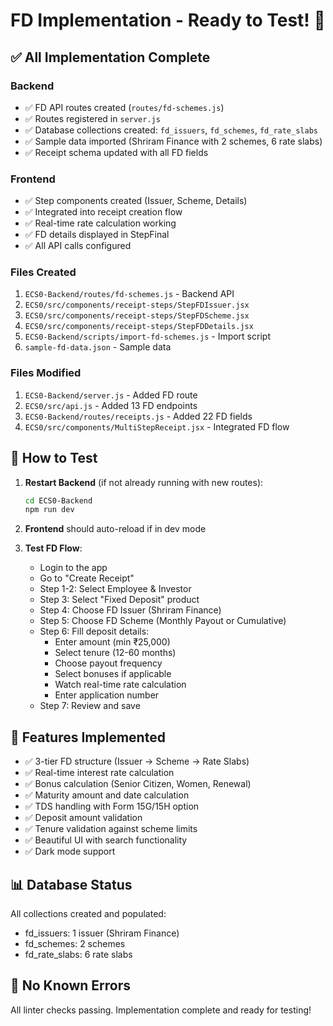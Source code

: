 # FD Implementation - Ready to Test! 🚀

## ✅ All Implementation Complete

### Backend
- ✅ FD API routes created (`routes/fd-schemes.js`)
- ✅ Routes registered in `server.js`
- ✅ Database collections created: `fd_issuers`, `fd_schemes`, `fd_rate_slabs`
- ✅ Sample data imported (Shriram Finance with 2 schemes, 6 rate slabs)
- ✅ Receipt schema updated with all FD fields

### Frontend
- ✅ Step components created (Issuer, Scheme, Details)
- ✅ Integrated into receipt creation flow
- ✅ Real-time rate calculation working
- ✅ FD details displayed in StepFinal
- ✅ All API calls configured

### Files Created
1. `ECS0-Backend/routes/fd-schemes.js` - Backend API
2. `ECS0/src/components/receipt-steps/StepFDIssuer.jsx`
3. `ECS0/src/components/receipt-steps/StepFDScheme.jsx`
4. `ECS0/src/components/receipt-steps/StepFDDetails.jsx`
5. `ECS0-Backend/scripts/import-fd-schemes.js` - Import script
6. `sample-fd-data.json` - Sample data

### Files Modified
1. `ECS0-Backend/server.js` - Added FD route
2. `ECS0/src/api.js` - Added 13 FD endpoints
3. `ECS0-Backend/routes/receipts.js` - Added 22 FD fields
4. `ECS0/src/components/MultiStepReceipt.jsx` - Integrated FD flow

## 🧪 How to Test

1. **Restart Backend** (if not already running with new routes):
   ```bash
   cd ECS0-Backend
   npm run dev
   ```

2. **Frontend** should auto-reload if in dev mode

3. **Test FD Flow**:
   - Login to the app
   - Go to "Create Receipt"
   - Step 1-2: Select Employee & Investor
   - Step 3: Select "Fixed Deposit" product
   - Step 4: Choose FD Issuer (Shriram Finance)
   - Step 5: Choose FD Scheme (Monthly Payout or Cumulative)
   - Step 6: Fill deposit details:
     - Enter amount (min ₹25,000)
     - Select tenure (12-60 months)
     - Choose payout frequency
     - Select bonuses if applicable
     - Watch real-time rate calculation
     - Enter application number
   - Step 7: Review and save

## 🎯 Features Implemented

- ✅ 3-tier FD structure (Issuer → Scheme → Rate Slabs)
- ✅ Real-time interest rate calculation
- ✅ Bonus calculation (Senior Citizen, Women, Renewal)
- ✅ Maturity amount and date calculation
- ✅ TDS handling with Form 15G/15H option
- ✅ Deposit amount validation
- ✅ Tenure validation against scheme limits
- ✅ Beautiful UI with search functionality
- ✅ Dark mode support

## 📊 Database Status

All collections created and populated:
- fd_issuers: 1 issuer (Shriram Finance)
- fd_schemes: 2 schemes
- fd_rate_slabs: 6 rate slabs

## 🐛 No Known Errors

All linter checks passing. Implementation complete and ready for testing!

